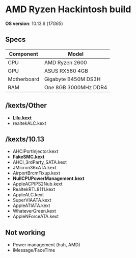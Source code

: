# AMD Ryzen Hackintosh build
**OS version**: 10.13.6 (*17G65*)

## Specs
| **Component** | **Model** |
| ------------- | --------- |
| CPU | AMD Ryzen 2600 |
| GPU | ASUS RX580 4GB |
| Motherboard | Gigabyte B450M DS3H |
| RAM | One 8GB 3000MHz DDR4 |

## /kexts/Other
- **Lilu.kext**
- realtekALC.kext

## /kexts/10.13
- AHCIPortInjector.kext
- **FakeSMC.kext**
- AHCI_3rdParty_SATA.kext
- JMicron36xATA.kext
- AirportBrcmFixup.kext
- **NullCPUPowerManagement.kext**
- AppleACPIPS2Nub.kext
- RealtekRTL8111.kext
- AppleALC.kext
- SuperVIAATA.kext
- AppleATIATA.kext
- WhateverGreen.kext
- AppleNForceATA.kext

## Not working
- Power management (huh, AMD)
- iMessage/FaceTime

